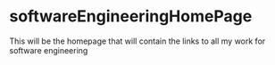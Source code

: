 # softwareEngineeringHomePage
This will be the homepage that will contain the links to all my work for software engineering
